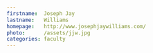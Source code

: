 ```yaml
---
firstname:  Joseph Jay
lastname:   Williams
homepage:   http://www.josephjaywilliams.com/
photo:      /assets/jjw.jpg
categories: faculty
---
```

